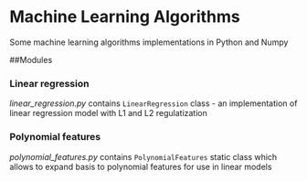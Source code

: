 # Machine Learning Algorithms
Some machine learning algorithms implementations in Python and Numpy

##Modules

### Linear regression
*linear_regression.py* contains `LinearRegression` class - an implementation of linear regression model with L1 and L2 regulatization


### Polynomial features
*polynomial_features.py* contains `PolynomialFeatures` static class which allows to expand basis to polynomial features for use in linear models
